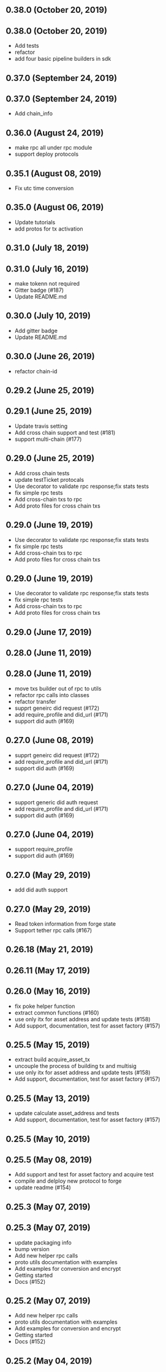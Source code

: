 ## 0.38.0 (October 20, 2019)


## 0.38.0 (October 20, 2019)
  - Add tests
  - refactor
  - add four basic pipeline builders in sdk

## 0.37.0 (September 24, 2019)


## 0.37.0 (September 24, 2019)
  - Add chain_info

## 0.36.0 (August 24, 2019)
  - make rpc all under rpc module
  - support deploy protocols

## 0.35.1 (August 08, 2019)
  - Fix utc time conversion

## 0.35.0 (August 06, 2019)
  - Update tutorials
  - add protos for tx activation

## 0.31.0 (July 18, 2019)


## 0.31.0 (July 16, 2019)
  - make tokenn not required
  - Gitter badge (#187)
  - Update README.md

## 0.30.0 (July 10, 2019)
  - Add gitter badge
  - Update README.md

## 0.30.0 (June 26, 2019)
  - refactor chain-id

## 0.29.2 (June 25, 2019)


## 0.29.1 (June 25, 2019)
  - Update travis setting
  - Add cross chain support and test (#181)
  - support multi-chain (#177)


## 0.29.0 (June 25, 2019)
  - Add cross chain tests
  - update testTicket protocals
  - Use decorator to validate rpc response;fix stats tests
  - fix simple rpc tests
  - Add cross-chain txs to rpc
  - Add proto files for cross chain txs

## 0.29.0 (June 19, 2019)
  - Use decorator to validate rpc response;fix stats tests
  - fix simple rpc tests
  - Add cross-chain txs to rpc
  - Add proto files for cross chain txs

## 0.29.0 (June 19, 2019)
  - Use decorator to validate rpc response;fix stats tests
  - fix simple rpc tests
  - Add cross-chain txs to rpc
  - Add proto files for cross chain txs

## 0.29.0 (June 17, 2019)


## 0.28.0 (June 11, 2019)


## 0.28.0 (June 11, 2019)
  - move txs builder out of rpc to utils
  - refactor rpc calls into classes
  - refactor transfer
  - supprt geneirc did request (#172)
  - add require_profile and did_url (#171)
  - support did auth (#169)

## 0.27.0 (June 08, 2019)
  - supprt geneirc did request (#172)
  - add require_profile and did_url (#171)
  - support did auth (#169)

## 0.27.0 (June 04, 2019)
  - support generic did auth request
  - add require_profile and did_url (#171)
  - support did auth (#169)

## 0.27.0 (June 04, 2019)
  - support require_profile
  - support did auth (#169)

## 0.27.0 (May 29, 2019)
  - add did auth support

## 0.27.0 (May 29, 2019)
  - Read token information from forge state
  - Support tether rpc calls (#167)

## 0.26.18 (May 21, 2019)


## 0.26.11 (May 17, 2019)


## 0.26.0 (May 16, 2019)
  - fix poke helper function
  - extract common functions (#160)
  - use only itx for asset address and update tests (#158)
  - Add support, documentation, test for asset factory (#157)

## 0.25.5 (May 15, 2019)
  - extract build acquire_asset_tx
  - uncouple the process of building tx and multisig
  - use only itx for asset address and update tests (#158)
  - Add support, documentation, test for asset factory (#157)

## 0.25.5 (May 13, 2019)
  - update calculate asset_address and tests
  - Add support, documentation, test for asset factory (#157)

## 0.25.5 (May 10, 2019)


## 0.25.5 (May 08, 2019)
  - Add support and test for asset factory and acquire test
  - compile and delploy new protocol to forge
  - update readme (#154)

## 0.25.3 (May 07, 2019)


## 0.25.3 (May 07, 2019)
  - update packaging info
  - bump version
  - Add new helper rpc calls
  - proto utils documentation with examples
  - Add examples for conversion and encrypt
  - Getting started
  - Docs (#152)

## 0.25.2 (May 07, 2019)
  - Add new helper rpc calls
  - proto utils documentation with examples
  - Add examples for conversion and encrypt
  - Getting started
  - Docs (#152)

## 0.25.2 (May 04, 2019)


